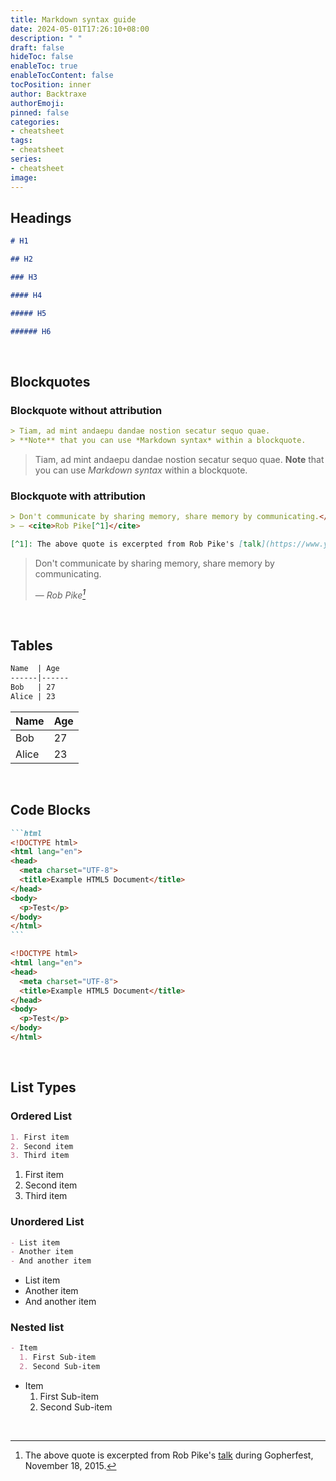 ```yaml
---
title: Markdown syntax guide
date: 2024-05-01T17:26:10+08:00
description: " "
draft: false
hideToc: false
enableToc: true
enableTocContent: false
tocPosition: inner
author: Backtraxe
authorEmoji:
pinned: false
categories:
- cheatsheet
tags:
- cheatsheet
series:
- cheatsheet
image:
---
```


## Headings

```markdown
# H1

## H2

### H3

#### H4

##### H5

###### H6
```

<br>

## Blockquotes

### Blockquote without attribution

```markdown
> Tiam, ad mint andaepu dandae nostion secatur sequo quae.
> **Note** that you can use *Markdown syntax* within a blockquote.
```

> Tiam, ad mint andaepu dandae nostion secatur sequo quae.
> **Note** that you can use *Markdown syntax* within a blockquote.

### Blockquote with attribution

```markdown
> Don't communicate by sharing memory, share memory by communicating.</p>
> — <cite>Rob Pike[^1]</cite>

[^1]: The above quote is excerpted from Rob Pike's [talk](https://www.youtube.com/watch?v=PAAkCSZUG1c) during Gopherfest, November 18, 2015.
```

> Don't communicate by sharing memory, share memory by communicating.</p>
> — <cite>Rob Pike[^1]</cite>

[^1]: The above quote is excerpted from Rob Pike's [talk](https://www.youtube.com/watch?v=PAAkCSZUG1c) during Gopherfest, November 18, 2015.

<br>

## Tables

```markdown
Name  | Age
------|------
Bob   | 27
Alice | 23
```

Name  | Age
------|------
Bob   | 27
Alice | 23

<br>

## Code Blocks

````markdown
```html
<!DOCTYPE html>
<html lang="en">
<head>
  <meta charset="UTF-8">
  <title>Example HTML5 Document</title>
</head>
<body>
  <p>Test</p>
</body>
</html>
```
````

```html
<!DOCTYPE html>
<html lang="en">
<head>
  <meta charset="UTF-8">
  <title>Example HTML5 Document</title>
</head>
<body>
  <p>Test</p>
</body>
</html>
```

<br>

## List Types

### Ordered List

```markdown
1. First item
2. Second item
3. Third item
```

1. First item
2. Second item
3. Third item

### Unordered List

```markdown
- List item
- Another item
- And another item
```

- List item
- Another item
- And another item

### Nested list

```markdown
- Item
  1. First Sub-item
  2. Second Sub-item
```

- Item
  1. First Sub-item
  2. Second Sub-item

<br>
